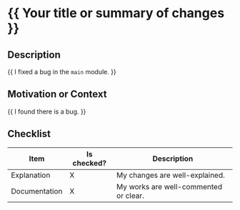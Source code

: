 # {{ Your title or summary of changes }}

<!--- Provide a general summary of your changes in the Title above -->

## Description

<!--- Describe your changes in detail -->

{{ I fixed a bug in the `main` module. }}

## Motivation or Context

<!--- Why is this change required? What problem does it solve? -->
<!--- If it fixes an open issue, please link to the issue here. -->

{{ I found there is a bug. }}

## Checklist

<!--- Go over all the following points, and put an `x` in all the boxes that apply. -->
<!--- If you're unsure about any of these, don't hesitate to ask. We're here to help! -->

| Item          | Is checked? | Description                                        |
| ------------- | ----------- | -------------------------------------------------- |
| Explanation   | X           | My changes are well-explained.                     |
| Documentation | X           | My works are well-commented or clear.              |

